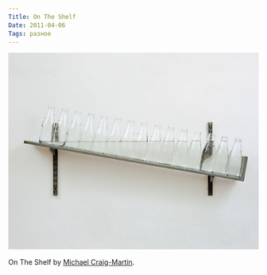 ```yaml
---
Title: On The Shelf
Date: 2011-04-06
Tags: разное
---
```


![On-the-Shelf.jpg](images/On-the-Shelf.jpg)

On The Shelf by [Michael Craig-Martin](http://www.michaelcraigmartin.co.uk/).